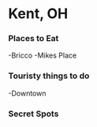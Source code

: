 # Kent, OH

### Places to Eat
-Bricco
-Mikes Place
### Touristy things to do
-Downtown
### Secret Spots
